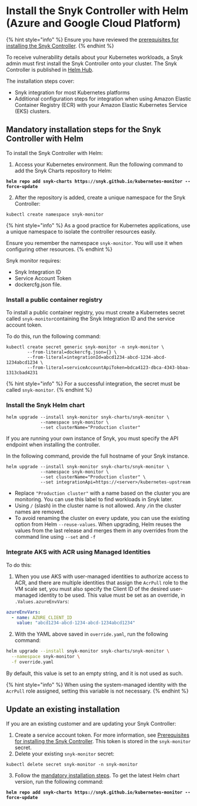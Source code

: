 # Install the Snyk Controller with Helm (Azure and Google Cloud Platform)

{% hint style="info" %}
Ensure you have reviewed the [prerequisites for installing the Snyk Controller](./#prerequisites-for-installing-the-snyk-controller).
{% endhint %}

To receive vulnerability details about your Kubernetes workloads, a Snyk admin must first install the Snyk Controller onto your cluster. The Snyk Controller is published in [Helm Hub](https://hub.helm.sh/charts/snyk/snyk-monitor).

The installation steps cover:

* Snyk integration for most Kubernetes platforms
* Additional configuration steps for integration when using Amazon Elastic Container Registry (ECR) with your Amazon Elastic Kubernetes Service (EKS) clusters.

## Mandatory installation steps for the Snyk Controller with Helm

To install the Snyk Controller with Helm:

1. Access your Kubernetes environment. Run the following command to add the Snyk Charts repository to Helm:

<pre><code><strong>helm repo add snyk-charts https://snyk.github.io/kubernetes-monitor --force-update
</strong></code></pre>

2. After the repository is added, create a unique namespace for the Snyk Controller:

```
kubectl create namespace snyk-monitor
```

{% hint style="info" %}
As a good practice for Kubernetes applications, use a unique namespace to isolate the controller resources easily.&#x20;

Ensure you remember the namespace `snyk-monitor`. You will use it when configuring other resources.
{% endhint %}

Snyk monitor requires:

* Snyk Integration ID
* Service Account Token
* dockercfg.json file.

### Install a public container registry

To install a public container registry, you must create a Kubernetes secret called `snyk-monitor`containing the Snyk Integration ID and the service account token.

To do this, run the following command:

```
kubectl create secret generic snyk-monitor -n snyk-monitor \
        --from-literal=dockercfg.json={} \
        --from-literal=integrationId=abcd1234-abcd-1234-abcd-1234abcd1234 \
        --from-literal=serviceAccountApiToken=bdca4123-dbca-4343-bbaa-1313cbad4231
```

{% hint style="info" %}
For a successful integration, the secret must be called `snyk-monitor`.
{% endhint %}

### Install the Snyk Helm chart

```
helm upgrade --install snyk-monitor snyk-charts/snyk-monitor \
             --namespace snyk-monitor \
             --set clusterName="Production cluster"
```

If you are running your own instance of Snyk, you must specify the API endpoint when installing the controller.

In the following command, provide the full hostname of your Snyk instance.

```
helm upgrade --install snyk-monitor snyk-charts/snyk-monitor \
             --namespace snyk-monitor \
             --set clusterName="Production cluster" \
             --set integrationApi=https://<server>/kubernetes-upstream
```

* Replace `"Production cluster"` with a name based on the cluster you are monitoring. You can use this label to find workloads in Snyk later.
* Using `/` (slash) in the cluster name is not allowed. Any `/`in the cluster names are removed.
* To avoid renaming the cluster on every update, you can use the existing option from Helm `--reuse-values`. When upgrading, Helm reuses the values from the last release and merges them in any overrides from the command line using `--set` and `-f`

### Integrate AKS with ACR using Managed Identities

To do this:

1. When you use AKS with user-managed identities to authorize access to ACR, and there are multiple identities that assign the `AcrPull` role to the VM scale set, you must also specify the Client ID of the desired user-managed identity to be used. This value must be set as an override, in `.Values.azureEnvVars`:

```yaml
azureEnvVars:
  - name: AZURE_CLIENT_ID
    value: "abcd1234-abcd-1234-abcd-1234abcd1234"
```

2. With the YAML above saved in `override.yaml`, run the following command:

```bash
helm upgrade --install snyk-monitor snyk-charts/snyk-monitor \
  --namespace snyk-monitor \
  -f override.yaml
```

By default, this value is set to an empty string, and it is not used as such.

{% hint style="info" %}
When using the system-managed identity with the `AcrPull` role assigned, setting this variable is not necessary.&#x20;
{% endhint %}

## Update an existing installation

If you are an existing customer and are updating your Snyk Controller:

1. Create a service account token. For more information, see [Prerequisites for installing the Snyk Controller](./#prerequisites-for-installing-the-snyk-controller). This token is stored in the `snyk-monitor` secret.
2. Delete your existing `snyk-monitor` secret:

```shell
kubectl delete secret snyk-monitor -n snyk-monitor
```

3. Follow the [mandatory installation steps](install-the-snyk-controller-with-helm-azure-and-google-cloud-platform.md#mandatory-installation-steps-for-the-snyk-controller-with-helm). To get the latest Helm chart version, run the following command:

<pre><code><strong>helm repo add snyk-charts https://snyk.github.io/kubernetes-monitor --force-update
</strong></code></pre>
